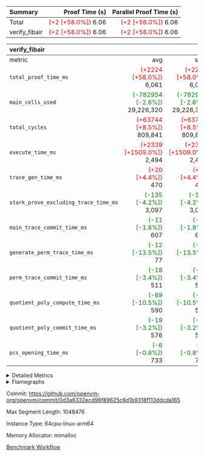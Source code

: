 | Summary | Proof Time (s) | Parallel Proof Time (s) |
|:---|---:|---:|
| Total | <span style='color: red'>(+2 [+58.0%])</span> 6.06 | <span style='color: red'>(+2 [+58.0%])</span> 6.06 |
| verify_fibair | <span style='color: red'>(+2 [+58.0%])</span> 6.06 | <span style='color: red'>(+2 [+58.0%])</span> 6.06 |


| verify_fibair |||||
|:---|---:|---:|---:|---:|
|metric|avg|sum|max|min|
| `total_proof_time_ms ` | <span style='color: red'>(+2224 [+58.0%])</span> 6,061 | <span style='color: red'>(+2224 [+58.0%])</span> 6,061 | <span style='color: red'>(+2224 [+58.0%])</span> 6,061 | <span style='color: red'>(+2224 [+58.0%])</span> 6,061 |
| `main_cells_used     ` | <span style='color: green'>(-782954 [-2.6%])</span> 29,226,320 | <span style='color: green'>(-782954 [-2.6%])</span> 29,226,320 | <span style='color: green'>(-782954 [-2.6%])</span> 29,226,320 | <span style='color: green'>(-782954 [-2.6%])</span> 29,226,320 |
| `total_cycles        ` | <span style='color: red'>(+63744 [+8.5%])</span> 809,841 | <span style='color: red'>(+63744 [+8.5%])</span> 809,841 | <span style='color: red'>(+63744 [+8.5%])</span> 809,841 | <span style='color: red'>(+63744 [+8.5%])</span> 809,841 |
| `execute_time_ms     ` | <span style='color: red'>(+2339 [+1509.0%])</span> 2,494 | <span style='color: red'>(+2339 [+1509.0%])</span> 2,494 | <span style='color: red'>(+2339 [+1509.0%])</span> 2,494 | <span style='color: red'>(+2339 [+1509.0%])</span> 2,494 |
| `trace_gen_time_ms   ` | <span style='color: red'>(+20 [+4.4%])</span> 470 | <span style='color: red'>(+20 [+4.4%])</span> 470 | <span style='color: red'>(+20 [+4.4%])</span> 470 | <span style='color: red'>(+20 [+4.4%])</span> 470 |
| `stark_prove_excluding_trace_time_ms` | <span style='color: green'>(-135 [-4.2%])</span> 3,097 | <span style='color: green'>(-135 [-4.2%])</span> 3,097 | <span style='color: green'>(-135 [-4.2%])</span> 3,097 | <span style='color: green'>(-135 [-4.2%])</span> 3,097 |
| `main_trace_commit_time_ms` | <span style='color: green'>(-11 [-1.8%])</span> 607 | <span style='color: green'>(-11 [-1.8%])</span> 607 | <span style='color: green'>(-11 [-1.8%])</span> 607 | <span style='color: green'>(-11 [-1.8%])</span> 607 |
| `generate_perm_trace_time_ms` | <span style='color: green'>(-12 [-13.5%])</span> 77 | <span style='color: green'>(-12 [-13.5%])</span> 77 | <span style='color: green'>(-12 [-13.5%])</span> 77 | <span style='color: green'>(-12 [-13.5%])</span> 77 |
| `perm_trace_commit_time_ms` | <span style='color: green'>(-18 [-3.4%])</span> 511 | <span style='color: green'>(-18 [-3.4%])</span> 511 | <span style='color: green'>(-18 [-3.4%])</span> 511 | <span style='color: green'>(-18 [-3.4%])</span> 511 |
| `quotient_poly_compute_time_ms` | <span style='color: green'>(-69 [-10.5%])</span> 590 | <span style='color: green'>(-69 [-10.5%])</span> 590 | <span style='color: green'>(-69 [-10.5%])</span> 590 | <span style='color: green'>(-69 [-10.5%])</span> 590 |
| `quotient_poly_commit_time_ms` | <span style='color: green'>(-19 [-3.2%])</span> 576 | <span style='color: green'>(-19 [-3.2%])</span> 576 | <span style='color: green'>(-19 [-3.2%])</span> 576 | <span style='color: green'>(-19 [-3.2%])</span> 576 |
| `pcs_opening_time_ms ` | <span style='color: green'>(-6 [-0.8%])</span> 733 | <span style='color: green'>(-6 [-0.8%])</span> 733 | <span style='color: green'>(-6 [-0.8%])</span> 733 | <span style='color: green'>(-6 [-0.8%])</span> 733 |



<details>
<summary>Detailed Metrics</summary>

|  | verify_program_compile_ms | total_cells | stark_prove_excluding_trace_time_ms | quotient_poly_compute_time_ms | quotient_poly_commit_time_ms | perm_trace_commit_time_ms | pcs_opening_time_ms | main_trace_commit_time_ms |
| --- | --- | --- | --- | --- | --- | --- | --- |
|  | 3 | 65,536 | 66 | 3 | 13 | 0 | 31 | 17 | 

| air_name | rows | quotient_deg | main_cols | interactions | constraints | cells |
| --- | --- | --- | --- | --- | --- | --- |
| AccessAdapterAir<2> |  | 4 |  | 5 | 12 |  | 
| AccessAdapterAir<4> |  | 4 |  | 5 | 12 |  | 
| AccessAdapterAir<8> |  | 4 |  | 5 | 12 |  | 
| FibonacciAir | 32,768 | 1 | 2 |  | 5 | 65,536 | 
| FriReducedOpeningAir |  | 4 |  | 35 | 59 |  | 
| NativePoseidon2Air<BabyBearParameters>, 1> |  | 4 |  | 31 | 302 |  | 
| PhantomAir |  | 4 |  | 3 | 4 |  | 
| ProgramAir |  | 1 |  | 1 | 4 |  | 
| VariableRangeCheckerAir |  | 1 |  | 1 | 4 |  | 
| VmAirWrapper<BranchNativeAdapterAir, BranchEqualCoreAir<1> |  | 2 |  | 11 | 23 |  | 
| VmAirWrapper<JalNativeAdapterAir, JalCoreAir> |  | 4 |  | 7 | 6 |  | 
| VmAirWrapper<NativeAdapterAir<2, 0>, PublicValuesCoreAir> |  | 4 |  | 11 | 22 |  | 
| VmAirWrapper<NativeAdapterAir<2, 1>, FieldArithmeticCoreAir> |  | 4 |  | 15 | 23 |  | 
| VmAirWrapper<NativeLoadStoreAdapterAir<1>, NativeLoadStoreCoreAir<1> |  | 4 |  | 15 | 24 |  | 
| VmAirWrapper<NativeVectorizedAdapterAir<4>, FieldExtensionCoreAir> |  | 4 |  | 15 | 23 |  | 
| VmConnectorAir |  | 4 |  | 3 | 8 |  | 
| VolatileBoundaryAir |  | 4 |  | 4 | 16 |  | 

| group | trace_gen_time_ms | total_proof_time_ms | total_cycles | total_cells | stark_prove_excluding_trace_time_ms | quotient_poly_compute_time_ms | quotient_poly_commit_time_ms | perm_trace_commit_time_ms | pcs_opening_time_ms | main_trace_commit_time_ms | main_cells_used | generate_perm_trace_time_ms | execute_time_ms |
| --- | --- | --- | --- | --- | --- | --- | --- | --- | --- | --- | --- | --- | --- |
| verify_fibair | 470 | 6,061 | 809,841 | 82,499,608 | 3,097 | 590 | 576 | 511 | 733 | 607 | 29,226,320 | 77 | 2,494 | 

| group | air_name | rows | prep_cols | perm_cols | main_cols | cells |
| --- | --- | --- | --- | --- | --- | --- |
| verify_fibair | AccessAdapterAir<2> | 131,072 |  | 16 | 11 | 3,538,944 | 
| verify_fibair | AccessAdapterAir<4> | 65,536 |  | 16 | 13 | 1,900,544 | 
| verify_fibair | AccessAdapterAir<8> | 32,768 |  | 16 | 17 | 1,081,344 | 
| verify_fibair | FriReducedOpeningAir | 512 |  | 76 | 64 | 71,680 | 
| verify_fibair | NativePoseidon2Air<BabyBearParameters>, 1> | 8,192 |  | 36 | 348 | 3,145,728 | 
| verify_fibair | PhantomAir | 16,384 |  | 8 | 6 | 229,376 | 
| verify_fibair | ProgramAir | 8,192 |  | 8 | 10 | 147,456 | 
| verify_fibair | VariableRangeCheckerAir | 262,144 | 2 | 8 | 1 | 2,359,296 | 
| verify_fibair | VmAirWrapper<BranchNativeAdapterAir, BranchEqualCoreAir<1> | 262,144 |  | 28 | 23 | 13,369,344 | 
| verify_fibair | VmAirWrapper<JalNativeAdapterAir, JalCoreAir> | 32,768 |  | 12 | 10 | 720,896 | 
| verify_fibair | VmAirWrapper<NativeAdapterAir<2, 1>, FieldArithmeticCoreAir> | 524,288 |  | 20 | 30 | 26,214,400 | 
| verify_fibair | VmAirWrapper<NativeLoadStoreAdapterAir<1>, NativeLoadStoreCoreAir<1> | 524,288 |  | 20 | 31 | 26,738,688 | 
| verify_fibair | VmAirWrapper<NativeVectorizedAdapterAir<4>, FieldExtensionCoreAir> | 8,192 |  | 20 | 40 | 491,520 | 
| verify_fibair | VmConnectorAir | 2 | 1 | 8 | 4 | 24 | 
| verify_fibair | VolatileBoundaryAir | 131,072 |  | 8 | 11 | 2,490,368 | 

| group | air_name | dsl_ir | opcode | cells_used |
| --- | --- | --- | --- | --- |
| verify_fibair | <BranchNativeAdapterAir,BranchEqualCoreAir<1>> | AssertEqE | BNE | 3,956 | 
| verify_fibair | <BranchNativeAdapterAir,BranchEqualCoreAir<1>> | AssertEqEI | BNE | 92 | 
| verify_fibair | <BranchNativeAdapterAir,BranchEqualCoreAir<1>> | AssertEqF | BNE | 163,024 | 
| verify_fibair | <BranchNativeAdapterAir,BranchEqualCoreAir<1>> | AssertEqV | BNE | 14,697 | 
| verify_fibair | <BranchNativeAdapterAir,BranchEqualCoreAir<1>> | AssertEqVI | BNE | 460 | 
| verify_fibair | <BranchNativeAdapterAir,BranchEqualCoreAir<1>> | For | BNE | 2,168,026 | 
| verify_fibair | <BranchNativeAdapterAir,BranchEqualCoreAir<1>> | IfEq | BNE | 24,817 | 
| verify_fibair | <BranchNativeAdapterAir,BranchEqualCoreAir<1>> | IfEqI | BNE | 350,543 | 
| verify_fibair | <BranchNativeAdapterAir,BranchEqualCoreAir<1>> | IfNe | BEQ | 167,831 | 
| verify_fibair | <BranchNativeAdapterAir,BranchEqualCoreAir<1>> | IfNeI | BEQ | 14,559 | 
| verify_fibair | <BranchNativeAdapterAir,BranchEqualCoreAir<1>> | ZipFor | BNE | 203,941 | 
| verify_fibair | <JalNativeAdapterAir,JalCoreAir> |  | JAL | 10 | 
| verify_fibair | <JalNativeAdapterAir,JalCoreAir> | For | JAL | 133,870 | 
| verify_fibair | <JalNativeAdapterAir,JalCoreAir> | IfEqI | JAL | 50,930 | 
| verify_fibair | <JalNativeAdapterAir,JalCoreAir> | IfNe | JAL | 20 | 
| verify_fibair | <JalNativeAdapterAir,JalCoreAir> | ZipFor | JAL | 8,930 | 
| verify_fibair | <NativeAdapterAir<2, 1>,FieldArithmeticCoreAir> | AddEI | ADD | 246,360 | 
| verify_fibair | <NativeAdapterAir<2, 1>,FieldArithmeticCoreAir> | AddF | ADD | 39,990 | 
| verify_fibair | <NativeAdapterAir<2, 1>,FieldArithmeticCoreAir> | AddFI | ADD | 50,160 | 
| verify_fibair | <NativeAdapterAir<2, 1>,FieldArithmeticCoreAir> | AddV | ADD | 227,190 | 
| verify_fibair | <NativeAdapterAir<2, 1>,FieldArithmeticCoreAir> | AddVI | ADD | 2,051,220 | 
| verify_fibair | <NativeAdapterAir<2, 1>,FieldArithmeticCoreAir> | Alloc | ADD | 735,960 | 
| verify_fibair | <NativeAdapterAir<2, 1>,FieldArithmeticCoreAir> | Alloc | MUL | 454,980 | 
| verify_fibair | <NativeAdapterAir<2, 1>,FieldArithmeticCoreAir> | DivFIN | DIV | 90 | 
| verify_fibair | <NativeAdapterAir<2, 1>,FieldArithmeticCoreAir> | For | ADD | 2,426,250 | 
| verify_fibair | <NativeAdapterAir<2, 1>,FieldArithmeticCoreAir> | LoadE | ADD | 103,320 | 
| verify_fibair | <NativeAdapterAir<2, 1>,FieldArithmeticCoreAir> | LoadE | MUL | 103,320 | 
| verify_fibair | <NativeAdapterAir<2, 1>,FieldArithmeticCoreAir> | LoadF | ADD | 23,280 | 
| verify_fibair | <NativeAdapterAir<2, 1>,FieldArithmeticCoreAir> | LoadF | MUL | 15,480 | 
| verify_fibair | <NativeAdapterAir<2, 1>,FieldArithmeticCoreAir> | LoadHeapPtr | ADD | 30 | 
| verify_fibair | <NativeAdapterAir<2, 1>,FieldArithmeticCoreAir> | LoadV | ADD | 807,630 | 
| verify_fibair | <NativeAdapterAir<2, 1>,FieldArithmeticCoreAir> | LoadV | MUL | 466,080 | 
| verify_fibair | <NativeAdapterAir<2, 1>,FieldArithmeticCoreAir> | MulEF | MUL | 75,840 | 
| verify_fibair | <NativeAdapterAir<2, 1>,FieldArithmeticCoreAir> | MulF | MUL | 128,310 | 
| verify_fibair | <NativeAdapterAir<2, 1>,FieldArithmeticCoreAir> | MulFI | MUL | 40,020 | 
| verify_fibair | <NativeAdapterAir<2, 1>,FieldArithmeticCoreAir> | MulVI | MUL | 263,940 | 
| verify_fibair | <NativeAdapterAir<2, 1>,FieldArithmeticCoreAir> | StoreE | ADD | 23,940 | 
| verify_fibair | <NativeAdapterAir<2, 1>,FieldArithmeticCoreAir> | StoreE | MUL | 23,940 | 
| verify_fibair | <NativeAdapterAir<2, 1>,FieldArithmeticCoreAir> | StoreF | ADD | 156,690 | 
| verify_fibair | <NativeAdapterAir<2, 1>,FieldArithmeticCoreAir> | StoreF | MUL | 300 | 
| verify_fibair | <NativeAdapterAir<2, 1>,FieldArithmeticCoreAir> | StoreHeapPtr | ADD | 30 | 
| verify_fibair | <NativeAdapterAir<2, 1>,FieldArithmeticCoreAir> | StoreHintWord | ADD | 1,838,250 | 
| verify_fibair | <NativeAdapterAir<2, 1>,FieldArithmeticCoreAir> | StoreV | ADD | 70,110 | 
| verify_fibair | <NativeAdapterAir<2, 1>,FieldArithmeticCoreAir> | StoreV | MUL | 49,410 | 
| verify_fibair | <NativeAdapterAir<2, 1>,FieldArithmeticCoreAir> | SubEF | SUB | 3,930 | 
| verify_fibair | <NativeAdapterAir<2, 1>,FieldArithmeticCoreAir> | SubEI | ADD | 240 | 
| verify_fibair | <NativeAdapterAir<2, 1>,FieldArithmeticCoreAir> | SubFI | SUB | 39,990 | 
| verify_fibair | <NativeAdapterAir<2, 1>,FieldArithmeticCoreAir> | SubV | SUB | 112,170 | 
| verify_fibair | <NativeAdapterAir<2, 1>,FieldArithmeticCoreAir> | SubVI | SUB | 22,350 | 
| verify_fibair | <NativeAdapterAir<2, 1>,FieldArithmeticCoreAir> | SubVIN | SUB | 18,900 | 
| verify_fibair | <NativeAdapterAir<2, 1>,FieldArithmeticCoreAir> | UnsafeCastVF | ADD | 30 | 
| verify_fibair | <NativeAdapterAir<2, 1>,FieldArithmeticCoreAir> | ZipFor | ADD | 239,640 | 
| verify_fibair | <NativeLoadStoreAdapterAir<1>,NativeLoadStoreCoreAir<1>> |  | STOREW | 31 | 
| verify_fibair | <NativeLoadStoreAdapterAir<1>,NativeLoadStoreCoreAir<1>> | AddEFFI | LOADW | 3,534 | 
| verify_fibair | <NativeLoadStoreAdapterAir<1>,NativeLoadStoreCoreAir<1>> | AddEFFI | STOREW | 10,602 | 
| verify_fibair | <NativeLoadStoreAdapterAir<1>,NativeLoadStoreCoreAir<1>> | Alloc | LOADW | 760,492 | 
| verify_fibair | <NativeLoadStoreAdapterAir<1>,NativeLoadStoreCoreAir<1>> | DivEIN | STOREW | 124 | 
| verify_fibair | <NativeLoadStoreAdapterAir<1>,NativeLoadStoreCoreAir<1>> | For | LOADW | 28,830 | 
| verify_fibair | <NativeLoadStoreAdapterAir<1>,NativeLoadStoreCoreAir<1>> | For | STOREW | 386,167 | 
| verify_fibair | <NativeLoadStoreAdapterAir<1>,NativeLoadStoreCoreAir<1>> | ImmE | STOREW | 26,288 | 
| verify_fibair | <NativeLoadStoreAdapterAir<1>,NativeLoadStoreCoreAir<1>> | ImmF | STOREW | 248,961 | 
| verify_fibair | <NativeLoadStoreAdapterAir<1>,NativeLoadStoreCoreAir<1>> | ImmV | STOREW | 302,622 | 
| verify_fibair | <NativeLoadStoreAdapterAir<1>,NativeLoadStoreCoreAir<1>> | LoadE | LOADW | 668,112 | 
| verify_fibair | <NativeLoadStoreAdapterAir<1>,NativeLoadStoreCoreAir<1>> | LoadF | LOADW | 607,445 | 
| verify_fibair | <NativeLoadStoreAdapterAir<1>,NativeLoadStoreCoreAir<1>> | LoadV | LOADW | 1,182,371 | 
| verify_fibair | <NativeLoadStoreAdapterAir<1>,NativeLoadStoreCoreAir<1>> | MulEI | STOREW | 9,548 | 
| verify_fibair | <NativeLoadStoreAdapterAir<1>,NativeLoadStoreCoreAir<1>> | StoreE | STOREW | 825,592 | 
| verify_fibair | <NativeLoadStoreAdapterAir<1>,NativeLoadStoreCoreAir<1>> | StoreF | STOREW | 370,233 | 
| verify_fibair | <NativeLoadStoreAdapterAir<1>,NativeLoadStoreCoreAir<1>> | StoreHintWord | SHINTW | 2,231,194 | 
| verify_fibair | <NativeLoadStoreAdapterAir<1>,NativeLoadStoreCoreAir<1>> | StoreV | STOREW | 634,353 | 
| verify_fibair | <NativeLoadStoreAdapterAir<1>,NativeLoadStoreCoreAir<1>> | SubEF | LOADW | 12,183 | 
| verify_fibair | <NativeLoadStoreAdapterAir<1>,NativeLoadStoreCoreAir<1>> | ZipFor | LOADW | 27,714 | 
| verify_fibair | <NativeVectorizedAdapterAir<4>,FieldExtensionCoreAir> | AddE | FE4ADD | 57,960 | 
| verify_fibair | <NativeVectorizedAdapterAir<4>,FieldExtensionCoreAir> | DivE | BBE4DIV | 30,320 | 
| verify_fibair | <NativeVectorizedAdapterAir<4>,FieldExtensionCoreAir> | DivEIN | BBE4DIV | 40 | 
| verify_fibair | <NativeVectorizedAdapterAir<4>,FieldExtensionCoreAir> | MulE | BBE4MUL | 108,680 | 
| verify_fibair | <NativeVectorizedAdapterAir<4>,FieldExtensionCoreAir> | MulEI | BBE4MUL | 3,080 | 
| verify_fibair | <NativeVectorizedAdapterAir<4>,FieldExtensionCoreAir> | SubE | FE4SUB | 75,680 | 
| verify_fibair | Arc<BabyBearParameters>, 1> | Poseidon2CompressBabyBear | COMP_POS2 | 2,470,104 | 
| verify_fibair | Arc<BabyBearParameters>, 1> | Poseidon2PermuteBabyBear | PERM_POS2 | 257,520 | 
| verify_fibair | FriReducedOpeningAir | FriReducedOpening | FRI_REDUCED_OPENING | 21,504 | 
| verify_fibair | PhantomAir | HintBitsF | PHANTOM | 258 | 
| verify_fibair | PhantomAir | HintInputVec | PHANTOM | 56,196 | 

| group | chip_name | rows_used |
| --- | --- | --- |
| verify_fibair | <BranchNativeAdapterAir,BranchEqualCoreAir<1>> | 135,302 | 
| verify_fibair | <JalNativeAdapterAir,JalCoreAir> | 19,376 | 
| verify_fibair | <NativeAdapterAir<2, 1>,FieldArithmeticCoreAir> | 361,979 | 
| verify_fibair | <NativeLoadStoreAdapterAir<1>,NativeLoadStoreCoreAir<1>> | 268,917 | 
| verify_fibair | <NativeVectorizedAdapterAir<4>,FieldExtensionCoreAir> | 6,894 | 
| verify_fibair | AccessAdapter<2> | 95,758 | 
| verify_fibair | AccessAdapter<4> | 47,880 | 
| verify_fibair | AccessAdapter<8> | 17,106 | 
| verify_fibair | Arc<BabyBearParameters>, 1> | 7,838 | 
| verify_fibair | Boundary | 128,081 | 
| verify_fibair | FriReducedOpeningAir | 336 | 
| verify_fibair | PhantomAir | 9,409 | 
| verify_fibair | ProgramChip | 5,852 | 
| verify_fibair | VariableRangeCheckerAir | 262,144 | 
| verify_fibair | VmConnectorAir | 2 | 

| group | dsl_ir | opcode | frequency |
| --- | --- | --- | --- |
| verify_fibair |  | JAL | 1 | 
| verify_fibair |  | STOREW | 2 | 
| verify_fibair | AddE | FE4ADD | 1,449 | 
| verify_fibair | AddEFFI | LOADW | 114 | 
| verify_fibair | AddEFFI | STOREW | 342 | 
| verify_fibair | AddEI | ADD | 8,212 | 
| verify_fibair | AddF | ADD | 1,333 | 
| verify_fibair | AddFI | ADD | 1,672 | 
| verify_fibair | AddV | ADD | 7,573 | 
| verify_fibair | AddVI | ADD | 68,374 | 
| verify_fibair | Alloc | ADD | 24,532 | 
| verify_fibair | Alloc | LOADW | 24,532 | 
| verify_fibair | Alloc | MUL | 15,166 | 
| verify_fibair | AssertEqE | BNE | 172 | 
| verify_fibair | AssertEqEI | BNE | 4 | 
| verify_fibair | AssertEqF | BNE | 7,088 | 
| verify_fibair | AssertEqV | BNE | 639 | 
| verify_fibair | AssertEqVI | BNE | 20 | 
| verify_fibair | DivE | BBE4DIV | 758 | 
| verify_fibair | DivEIN | BBE4DIV | 1 | 
| verify_fibair | DivEIN | STOREW | 4 | 
| verify_fibair | DivFIN | DIV | 3 | 
| verify_fibair | For | ADD | 80,875 | 
| verify_fibair | For | BNE | 94,262 | 
| verify_fibair | For | JAL | 13,387 | 
| verify_fibair | For | LOADW | 930 | 
| verify_fibair | For | STOREW | 12,457 | 
| verify_fibair | FriReducedOpening | FRI_REDUCED_OPENING | 126 | 
| verify_fibair | HintBitsF | PHANTOM | 43 | 
| verify_fibair | HintInputVec | PHANTOM | 9,366 | 
| verify_fibair | IfEq | BNE | 1,079 | 
| verify_fibair | IfEqI | BNE | 15,241 | 
| verify_fibair | IfEqI | JAL | 5,093 | 
| verify_fibair | IfNe | BEQ | 7,297 | 
| verify_fibair | IfNe | JAL | 2 | 
| verify_fibair | IfNeI | BEQ | 633 | 
| verify_fibair | ImmE | STOREW | 848 | 
| verify_fibair | ImmF | STOREW | 8,031 | 
| verify_fibair | ImmV | STOREW | 9,762 | 
| verify_fibair | LoadE | ADD | 3,444 | 
| verify_fibair | LoadE | LOADW | 21,552 | 
| verify_fibair | LoadE | MUL | 3,444 | 
| verify_fibair | LoadF | ADD | 776 | 
| verify_fibair | LoadF | LOADW | 19,595 | 
| verify_fibair | LoadF | MUL | 516 | 
| verify_fibair | LoadHeapPtr | ADD | 1 | 
| verify_fibair | LoadV | ADD | 26,921 | 
| verify_fibair | LoadV | LOADW | 38,141 | 
| verify_fibair | LoadV | MUL | 15,536 | 
| verify_fibair | MulE | BBE4MUL | 2,717 | 
| verify_fibair | MulEF | MUL | 2,528 | 
| verify_fibair | MulEI | BBE4MUL | 77 | 
| verify_fibair | MulEI | STOREW | 308 | 
| verify_fibair | MulF | MUL | 4,277 | 
| verify_fibair | MulFI | MUL | 1,334 | 
| verify_fibair | MulVI | MUL | 8,798 | 
| verify_fibair | Poseidon2CompressBabyBear | COMP_POS2 | 7,098 | 
| verify_fibair | Poseidon2PermuteBabyBear | PERM_POS2 | 740 | 
| verify_fibair | StoreE | ADD | 798 | 
| verify_fibair | StoreE | MUL | 798 | 
| verify_fibair | StoreE | STOREW | 26,632 | 
| verify_fibair | StoreF | ADD | 5,223 | 
| verify_fibair | StoreF | MUL | 10 | 
| verify_fibair | StoreF | STOREW | 11,943 | 
| verify_fibair | StoreHeapPtr | ADD | 1 | 
| verify_fibair | StoreHintWord | ADD | 61,275 | 
| verify_fibair | StoreHintWord | SHINTW | 71,974 | 
| verify_fibair | StoreV | ADD | 2,337 | 
| verify_fibair | StoreV | MUL | 1,647 | 
| verify_fibair | StoreV | STOREW | 20,463 | 
| verify_fibair | SubE | FE4SUB | 1,892 | 
| verify_fibair | SubEF | LOADW | 393 | 
| verify_fibair | SubEF | SUB | 131 | 
| verify_fibair | SubEI | ADD | 8 | 
| verify_fibair | SubFI | SUB | 1,333 | 
| verify_fibair | SubV | SUB | 3,739 | 
| verify_fibair | SubVI | SUB | 745 | 
| verify_fibair | SubVIN | SUB | 630 | 
| verify_fibair | UnsafeCastVF | ADD | 1 | 
| verify_fibair | ZipFor | ADD | 7,988 | 
| verify_fibair | ZipFor | BNE | 8,867 | 
| verify_fibair | ZipFor | JAL | 893 | 
| verify_fibair | ZipFor | LOADW | 894 | 

</details>


<details>
<summary>Flamegraphs</summary>

[![](https://openvm-public-data-sandbox-us-east-1.s3.us-east-1.amazonaws.com/benchmark/github/flamegraphs/0d3a6332ecd96f89625c6d1b9318f113ddcda165/verify_fibair-0d3a6332ecd96f89625c6d1b9318f113ddcda165-verify_fibair.dsl_ir.opcode.air_name.cells_used.reverse.svg)](https://openvm-public-data-sandbox-us-east-1.s3.us-east-1.amazonaws.com/benchmark/github/flamegraphs/0d3a6332ecd96f89625c6d1b9318f113ddcda165/verify_fibair-0d3a6332ecd96f89625c6d1b9318f113ddcda165-verify_fibair.dsl_ir.opcode.air_name.cells_used.reverse.svg)
[![](https://openvm-public-data-sandbox-us-east-1.s3.us-east-1.amazonaws.com/benchmark/github/flamegraphs/0d3a6332ecd96f89625c6d1b9318f113ddcda165/verify_fibair-0d3a6332ecd96f89625c6d1b9318f113ddcda165-verify_fibair.dsl_ir.opcode.air_name.cells_used.svg)](https://openvm-public-data-sandbox-us-east-1.s3.us-east-1.amazonaws.com/benchmark/github/flamegraphs/0d3a6332ecd96f89625c6d1b9318f113ddcda165/verify_fibair-0d3a6332ecd96f89625c6d1b9318f113ddcda165-verify_fibair.dsl_ir.opcode.air_name.cells_used.svg)
[![](https://openvm-public-data-sandbox-us-east-1.s3.us-east-1.amazonaws.com/benchmark/github/flamegraphs/0d3a6332ecd96f89625c6d1b9318f113ddcda165/verify_fibair-0d3a6332ecd96f89625c6d1b9318f113ddcda165-verify_fibair.dsl_ir.opcode.frequency.reverse.svg)](https://openvm-public-data-sandbox-us-east-1.s3.us-east-1.amazonaws.com/benchmark/github/flamegraphs/0d3a6332ecd96f89625c6d1b9318f113ddcda165/verify_fibair-0d3a6332ecd96f89625c6d1b9318f113ddcda165-verify_fibair.dsl_ir.opcode.frequency.reverse.svg)
[![](https://openvm-public-data-sandbox-us-east-1.s3.us-east-1.amazonaws.com/benchmark/github/flamegraphs/0d3a6332ecd96f89625c6d1b9318f113ddcda165/verify_fibair-0d3a6332ecd96f89625c6d1b9318f113ddcda165-verify_fibair.dsl_ir.opcode.frequency.svg)](https://openvm-public-data-sandbox-us-east-1.s3.us-east-1.amazonaws.com/benchmark/github/flamegraphs/0d3a6332ecd96f89625c6d1b9318f113ddcda165/verify_fibair-0d3a6332ecd96f89625c6d1b9318f113ddcda165-verify_fibair.dsl_ir.opcode.frequency.svg)

</details>

Commit: https://github.com/openvm-org/openvm/commit/0d3a6332ecd96f89625c6d1b9318f113ddcda165

Max Segment Length: 1048476

Instance Type: 64cpu-linux-arm64

Memory Allocator: mimalloc

[Benchmark Workflow](https://github.com/openvm-org/openvm/actions/runs/12684059059)
